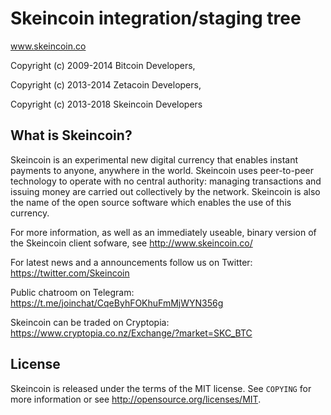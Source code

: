 Skeincoin integration/staging tree
==================================

www.skeincoin.co

Copyright (c) 2009-2014 Bitcoin Developers,

Copyright (c) 2013-2014 Zetacoin Developers,

Copyright (c) 2013-2018 Skeincoin Developers



What is Skeincoin?
-----------------

Skeincoin is an experimental new digital currency that enables instant payments to
anyone, anywhere in the world. Skeincoin uses peer-to-peer technology to operate
with no central authority: managing transactions and issuing money are carried
out collectively by the network. Skeincoin is also the name of the open source
software which enables the use of this currency.

For more information, as well as an immediately useable, binary version of
the Skeincoin client sofware, see http://www.skeincoin.co/

For latest news and a announcements follow us on Twitter: https://twitter.com/Skeincoin

Public chatroom on Telegram: https://t.me/joinchat/CqeByhFOKhuFmMjWYN356g

Skeincoin can be traded on Cryptopia: https://www.cryptopia.co.nz/Exchange/?market=SKC_BTC

License
-------

Skeincoin is released under the terms of the MIT license. See `COPYING` for more
information or see http://opensource.org/licenses/MIT.
